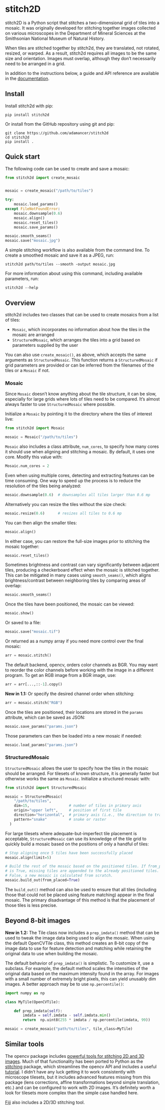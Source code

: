 stitch2D
========

stitch2D is a Python script that stitches a two-dimensional grid of
tiles into a mosaic. It was originally developed for stitching together
images collected on various microscopes in the Department of Mineral
Sciences at the Smithsonian National Museum of Natural History.

When tiles are stitched together by stitch2d, they are translated, not
rotated, resized, or warped. As a result, stitch2d requires all images
to be the same size and orientation. Images must overlap, although they
don’t necessarily need to be arranged in a grid.

In addition to the instructions below, a guide and API reference are
available in the
[documentation](https://stitch2d.readthedocs.io/en/latest/).

Install
-------

Install stitch2d with pip:

    pip install stitch2d

Or install from the GitHub repository using git and pip:

    git clone https://github.com/adamancer/stitch2d
    cd stitch2d
    pip install .

Quick start
-----------

The following code can be used to create and save a mosaic:

``` python
from stitch2d import create_mosaic


mosaic = create_mosaic("/path/to/tiles")

try:
    mosaic.load_params()
except FileNotFoundError:
    mosaic.downsample(0.6)
    mosaic.align()
    mosaic.reset_tiles()
    mosaic.save_params()

mosaic.smooth_seams()
mosaic.save("mosaic.jpg")
```

A simple stitching workflow is also available from the command line. To
create a smoothed mosaic and save it as a JPEG, run:

    stitch2d path/to/tiles --smooth -output mosaic.jpg

For more information about using this command, including available
parameters, run:

    stitch2d --help

Overview
--------

stitch2d includes two classes that can be used to create mosaics from a
list of tiles:

-   `Mosaic`, which incorporates no information about how the tiles in
    the mosaic are arranged
-   `StructuredMosaic`, which arranges the tiles into a grid based on
    parameters supplied by the user

You can also use `create_mosaic()`, as above, which accepts the same
arguments as `StructuredMosaic`. This function returns a
`StructuredMosaic` if grid parameters are provided or can be inferred
from the filenames of the tiles or a `Mosaic` if not.

### Mosaic

Since `Mosaic` doesn’t know anything about the tile structure, it can be
slow, especially for large grids where lots of tiles need to be
compared. It’s almost always faster to use `StructuredMosaic` where
possible.

Initialize a `Mosaic` by pointing it to the directory where the tiles of
interest live:

``` python
from stitch2d import Mosaic

mosaic = Mosaic("/path/to/tiles")
```

`Mosaic` also includes a class attribute, `num_cores`, to specify how
many cores it should use when aligning and stitching a mosaic. By
default, it uses one core. Modify this value with:

``` python
Mosaic.num_cores = 2
```

Even when using multiple cores, detecting and extracting features can be
time consuming. One way to speed up the process is to reduce the
resolution of the tiles being analyzed:

``` python
mosaic.downsample(0.6)  # downsamples all tiles larger than 0.6 mp
```

Alternatively you can resize the tiles without the size check:

``` python
mosaic.resize(0.6)      # resizes all tiles to 0.6 mp
```

You can then align the smaller tiles:

``` python
mosaic.align()
```

In either case, you can restore the full-size images prior to stitching
the mosaic together:

``` python
mosaic.reset_tiles()
```

Sometimes brightness and contrast can vary significantly between
adjacent tiles, producing a checkerboard effect when the mosaic is
stitched together. This can be mitigated in many cases using
`smooth_seams()`, which aligns brightness/contrast between neighboring
tiles by comparing areas of overlap:

``` python
mosaic.smooth_seams()
```

Once the tiles have been positioned, the mosaic can be viewed:

``` python
mosaic.show()
```

Or saved to a file:

``` python
mosaic.save("mosaic.tif")
```

Or returned as a numpy array if you need more control over the final
mosaic:

``` python
arr = mosaic.stitch()
```

The default backend, opencv, orders color channels as BGR. You may want
to reorder the color channels before working with the image in a
different program. To get an RGB image from a BGR image, use:

``` python
arr = arr[...,::-1].copy()
```

**New in 1.1:** Or specify the desired channel order when stitching:

``` python
arr = mosaic.stitch("RGB")
```

Once the tiles are positioned, their locations are stored in the
`params` attribute, which can be saved as JSON:

``` python
mosaic.save_params("params.json")
```

Those parameters can then be loaded into a new mosaic if needed:

``` python
mosaic.load_params("params.json")
```

### StructuredMosaic

`StructuredMosaic` allows the user to specify how the tiles in the
mosaic should be arranged. For tilesets of known structure, it is
generally faster but otherwise works the same as `Mosaic`. Initialize a
structured mosaic with:

``` python
from stitch2d import StructuredMosaic

mosaic = StructuredMosaic(
    "/path/to/tiles",
    dim=15,                  # number of tiles in primary axis
    origin="upper left",     # position of first tile
    direction="horizontal",  # primary axis (i.e., the direction to traverse first)
    pattern="snake"          # snake or raster
  )
```

For large tilesets where adequate-but-imperfect tile placement is
acceptable, `StructuredMosaic` can use its knowledge of the tile grid to
quickly build a mosaic based on the positions of only a handful of
tiles:

``` python
# Stop aligning once 5 tiles have been successfully placed
mosaic.align(limit=5)

# Build the rest of the mosaic based on the positioned tiles. If from_placed
# is True, missing tiles are appended to the already positioned tiles. If
# False, a new mosaic is calculated from scratch.
mosaic.build_out(from_placed=True)
```

The `build_out()` method can also be used to ensure that all tiles
(including those that could not be placed using feature matching) appear
in the final mosaic. The primary disadvantage of this method is that the
placement of those tiles is less precise.

Beyond 8-bit images
-------------------

**New in 1.2:** The Tile class now includes a `prep_imdata()` method
that can be used to tweak the image data being used to align the mosaic.
When using the default OpenCVTile class, this method creates an 8-bit
copy of the image data to use for feature detection and matching while
retaining the original data to use when building the mosaic.

The default behavior of `prep_imdata()` is simplistic. To customize it,
use a subclass. For example, the default method scales the intensities
of the original data based on the maximum intensity found in the array.
For images with a small number of extremely bright pixels, this can
yield unusably dim images. A better approach may be to use
`np.percentile()`:

``` python
import numpy as np

class MyTile(OpenCVTile):

    def prep_imdata(self):
        imdata = self.imdata - self.imdata.min()
        return  np.uint8(255 * imdata / np.percentile(imdata, 99))

mosaic = create_mosaic("path/to/tiles", tile_class=MyTile)
```

Similar tools
-------------

The opencv package includes [powerful tools for stitching 2D and 3D
images]((https://docs.opencv.org/4.x/d8/d19/tutorial_stitcher.html)).
Much of that functionality has been ported to Python as the
[stitching](https://github.com/lukasalexanderweber/stitching) package,
which streamlines the opencv API and includes a useful
[tutorial](https://github.com/lukasalexanderweber/stitching_tutorial). I
didn’t have any luck getting it to work consistently with microscope
tilesets, but it includes advanced features missing from this package
(lens corrections, affine transformations beyond simple translation,
etc.) and can be configured to work with 2D images. It’s definitely
worth a look for tilesets more complex than the simple case handled
here.

[Fiji](https://imagej.net/software/fiji/) also includes a 2D/3D
stitching tool.
